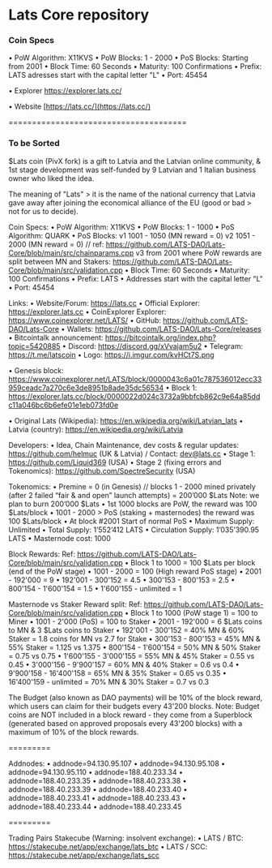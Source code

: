 Lats Core repository
=====================================

### Coin Specs

• PoW Algorithm: X11KVS
• PoW Blocks: 1 - 2000
• PoS Blocks: Starting from 2001
• Block Time: 60 Seconds
• Maturity: 100 Confirmations
• Prefix: LATS adresses start with the capital letter "L"
• Port: 45454

• Explorer https://explorer.lats.cc/

• Website [https://lats.cc/](https://lats.cc/)

======================================

### To be Sorted

$Lats coin (PivX fork) is a gift to Latvia and the Latvian online community, & 1st stage development was self-funded by 9 Latvian and 1 Italian business owner who liked the idea.

The meaning of "Lats" > it is the name of the national currency that Latvia gave away after joining the economical alliance of the EU (good or bad > not for us to decide).

Coin Specs:
• PoW Algorithm: X11KVS
• PoW Blocks: 1 - 1000
• PoS Algorithm: QUARK
• PoS Blocks:
    v1 1001 - 1050 (MN reward = 0)
    v2 1051 - 2000 (MN reward = 0) // ref: https://github.com/LATS-DAO/Lats-Core/blob/main/src/chainparams.cpp
    v3 from 2001 where PoW rewards are split between MN and Stakers: https://github.com/LATS-DAO/Lats-Core/blob/main/src/validation.cpp
• Block Time: 60 Seconds
• Maturity: 100 Confirmations
• Prefix: LATS
• Addresses start with the capital letter "L"
• Port: 45454

Links:
• Website/Forum: https://lats.cc 
• Official Explorer: https://explorer.lats.cc 
• CoinExplorer Explorer: https://www.coinexplorer.net/LATS/ 
• GitHub: https://github.com/LATS-DAO/Lats-Core
• Wallets: https://github.com/LATS-DAO/Lats-Core/releases 
• Bitcointalk announcement: https://bitcointalk.org/index.php?topic=5420885 
• Discord: https://discord.gg/xVvajam5u2 
• Telegram: https://t.me/latscoin 
• Logo: https://i.imgur.com/kvHCt7S.png 

• Genesis block: https://www.coinexplorer.net/LATS/block/0000043c6a01c787536012ecc33959ceadc7a270c6e3de8951b8ade35dc56534 
• Block 1: https://explorer.lats.cc/block/0000022d024c3732a9bbfcb862c9e64a85ddc11a046bc6b6efe01e1eb073fd0e 

• Original Lats (Wikipedia): https://en.wikipedia.org/wiki/Latvian_lats 
• Latvia (country): https://en.wikipedia.org/wiki/Latvia 

Developers:
• Idea, Chain Maintenance, dev costs & regular updates: https://github.com/helmuc (UK & Latvia) / Contact: dev@lats.cc
• Stage 1: https://github.com/Liquid369 (USA)
• Stage 2 (fixing errors and Tokenomics): https://github.com/SpectreSecurity (USA)

Tokenomics:
• Premine = 0 (in Genesis) // blocks 1 - 2000 mined privately (after 2 failed “fair & and open” launch attempts) = 200’000 $Lats
  Note: we plan to burn 200’000 $Lats
• 1st 1000 blocks are PoW, the reward was 100 $Lats/block
• 1001 - 2000 > PoS (staking + masternodes) the reward was 100 $Lats/block
• At block #2001 Start of normal PoS
• Maximum Supply: Unlimited
• Total Supply: 1’552’412 LATS
• Circulation Supply: 1’035’390.95 LATS
• Masternode cost: 1000

Block Rewards:
  Ref: https://github.com/LATS-DAO/Lats-Core/blob/main/src/validation.cpp 
• Block 1 to 1000 = 100 $Lats per block (end of the PoW stage)
• 1001 - 2000 = 100 (High reward PoS stage)
• 2001 - 192'000 = 9
• 192'001 - 300'152 = 4.5
• 300'153 - 800'153 = 2.5
• 800'154 - 1'600'154 = 1.5
• 1'600'155 - unlimited = 1

Masternode vs Staker Reward split:
  Ref: https://github.com/LATS-DAO/Lats-Core/blob/main/src/validation.cpp 
• Block 1 to 1000 (PoW stage 1) = 100 to Miner
• 1001 - 2'000 (PoS) = 100 to Staker
• 2001 - 192'000 =  6 $Lats coins to MN & 3 $Lats coins to Staker
• 192'001 - 300'152 = 40% MN & 60% Staker = 1.8 coins for MN vs 2.7 for Stake
• 300'153 - 800'153 = 45% MN & 55% Staker = 1.125 vs 1.375
• 800'154 - 1'600'154 = 50% MN & 50% Staker = 0.75 vs 0.75
• 1'600'155 - 3'000'155 = 55% MN & 45% Staker = 0.55 vs 0.45
• 3'000'156 - 9'900'157 = 60% MN & 40% Staker = 0.6 vs 0.4
• 9'900'158 - 16'400'158 = 65% MN & 35% Staker = 0.65 vs 0.35
• 16'400'159 - unlimited = 70% MN & 30% Staker = 0.7 vs 0.3

The Budget (also known as DAO payments) will be 10% of the block reward, which users can claim for their budgets every 43'200 blocks.
Note: Budget coins are NOT included in a block reward - they come from a Superblock (generated based on approved proposals every 43'200 blocks) with a maximum of 10% of the block rewards.

=========

Addnodes:
• addnode=94.130.95.107
• addnode=94.130.95.108
• addnode=94.130.95.110
• addnode=188.40.233.34
• addnode=188.40.233.35
• addnode=188.40.233.38
• addnode=188.40.233.39
• addnode=188.40.233.40
• addnode=188.40.233.41
• addnode=188.40.233.43
• addnode=188.40.233.44
• addnode=188.40.233.45

=========

Trading Pairs
Stakecube (Warning: insolvent exchange):
• LATS / BTC: https://stakecube.net/app/exchange/lats_btc
• LATS / SCC: https://stakecube.net/app/exchange/lats_scc
